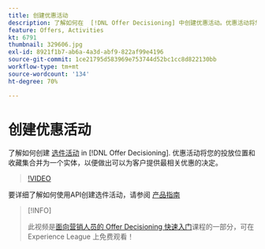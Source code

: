 ```yaml
---
title: 创建优惠活动
description: 了解如何在  [!DNL Offer Decisioning] 中创建优惠活动。优惠活动将您的投放位置和收藏集合并为一个实体，以便做出可以为客户提供最相关优惠的决定。
feature: Offers, Activities
kt: 6791
thumbnail: 329606.jpg
exl-id: 8921f1b7-ab6a-4a3d-abf9-822af99e4196
source-git-commit: 1ce21795d583969e753744d52bc1cc8d822130bb
workflow-type: tm+mt
source-wordcount: '134'
ht-degree: 70%

---
```


# 创建优惠活动

了解如何创建 [选件活动](https://experienceleague.adobe.com/docs/journey-optimizer/using/offer-decisioniong/create-manage-activities/create-offer-activities.html) in [!DNL Offer Decisioning]. 优惠活动将您的投放位置和收藏集合并为一个实体，以便做出可以为客户提供最相关优惠的决定。

>[!VIDEO](https://video.tv.adobe.com/v/329606?quality=12&learn=on)

要详细了解如何使用API创建选件活动，请参阅 [产品指南](https://experienceleague.adobe.com/docs/journey-optimizer/using/offer-decisioniong/api-reference/activities-api/create.html)

>[!INFO]
>
> 此视频是[面向营销人员的 Offer Decisioning 快速入门](https://experienceleague.adobe.com/?lang=zh-Hans?recommended=ExperiencePlatform-U-1-2020.1.offerdecisioning)课程的一部分，可在 Experience League 上免费观看！
